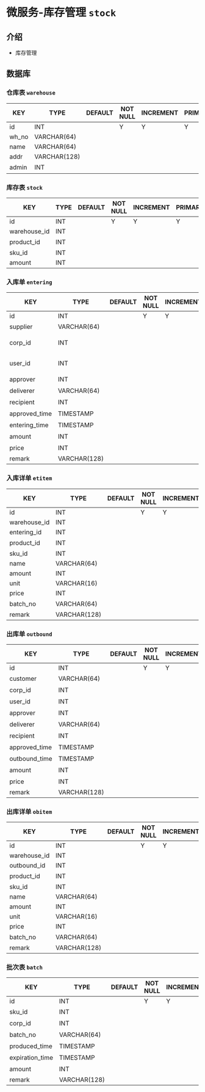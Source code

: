 # 微服务-库存管理 `stock`

## 介绍

- 库存管理

## 数据库

### 仓库表 `warehouse`

| KEY   | TYPE         | DEFAULT | NOT NULL | INCREMENT | PRIMARY | FOREIGN | REMARK |
|-------|--------------|---------|----------|-----------|---------|---------|--------|
| id    | INT          |         | Y        | Y         | Y       |         |        |
| wh_no | VARCHAR(64)  |         |          |           |         |         |        |
| name  | VARCHAR(64)  |         |          |           |         |         |        |
| addr  | VARCHAR(128) |         |          |           |         |         |        |
| admin | INT          |         |          |           |         |         | 管理员    |

### 库存表 `stock`

| KEY          | TYPE | DEFAULT | NOT NULL | INCREMENT | PRIMARY | FOREIGN | REMARK |
|--------------|------|---------|----------|-----------|---------|---------|--------|
| id           | INT  |         | Y        | Y         | Y       |         |        |
| warehouse_id | INT  |         |          |           |         |         |        |
| product_id   | INT  |         |          |           |         |         | 冗余字段   |
| sku_id       | INT  |         |          |           |         |         |        |
| amount       | INT  |         |          |           |         |         |        |

### 入库单 `entering`

| KEY           | TYPE         | DEFAULT | NOT NULL | INCREMENT | PRIMARY | FOREIGN | REMARK |
|---------------|--------------|---------|----------|-----------|---------|---------|--------|
| id            | INT          |         | Y        | Y         | Y       |         |        |
| supplier      | VARCHAR(64)  |         |          |           |         |         | 供应商    |
| corp_id       | INT          |         |          |           |         |         | 企业供应商  |
| user_id       | INT          |         |          |           |         |         | 个人供应商  |
| approver      | INT          |         |          |           |         |         | 接收人    |
| deliverer     | VARCHAR(64)  |         |          |           |         |         | 送货人    |
| recipient     | INT          |         |          |           |         |         | 核准人    |
| approved_time | TIMESTAMP    |         |          |           |         |         | 核准时间   |
| entering_time | TIMESTAMP    |         |          |           |         |         | 入库时间   |
| amount        | INT          |         |          |           |         |         | 总数     |
| price         | INT          |         |          |           |         |         | 总价     |
| remark        | VARCHAR(128) |         |          |           |         |         |        |

### 入库详单 `etitem`

| KEY          | TYPE         | DEFAULT | NOT NULL | INCREMENT | PRIMARY | FOREIGN | REMARK |
|--------------|--------------|---------|----------|-----------|---------|---------|--------|
| id           | INT          |         | Y        | Y         | Y       |         |        |
| warehouse_id | INT          |         |          |           |         |         |        |
| entering_id  | INT          |         |          |           |         |         |        |
| product_id   | INT          |         |          |           |         |         | 冗余字段   |
| sku_id       | INT          |         |          |           |         |         |        |
| name         | VARCHAR(64)  |         |          |           |         |         |        |
| amount       | INT          |         |          |           |         |         |        |
| unit         | VARCHAR(16)  |         |          |           |         |         |        |
| price        | INT          |         |          |           |         |         |        |
| batch_no     | VARCHAR(64)  |         |          |           |         |         | 批次编号   |
| remark       | VARCHAR(128) |         |          |           |         |         |        |

### 出库单 `outbound`

| KEY           | TYPE         | DEFAULT | NOT NULL | INCREMENT | PRIMARY | FOREIGN | REMARK |
|---------------|--------------|---------|----------|-----------|---------|---------|--------|
| id            | INT          |         | Y        | Y         | Y       |         |        |
| customer      | VARCHAR(64)  |         |          |           |         |         | 客户名    |
| corp_id       | INT          |         |          |           |         |         | 企业客户   |
| user_id       | INT          |         |          |           |         |         | 个人客户   |
| approver      | INT          |         |          |           |         |         | 发货人    |
| deliverer     | VARCHAR(64)  |         |          |           |         |         | 送货人    |
| recipient     | INT          |         |          |           |         |         | 核准人    |
| approved_time | TIMESTAMP    |         |          |           |         |         | 核准时间   |
| outbound_time | TIMESTAMP    |         |          |           |         |         | 出库时间   |
| amount        | INT          |         |          |           |         |         | 总数     |
| price         | INT          |         |          |           |         |         | 总价     |
| remark        | VARCHAR(128) |         |          |           |         |         |        |

### 出库详单 `obitem`

| KEY          | TYPE         | DEFAULT | NOT NULL | INCREMENT | PRIMARY | FOREIGN | REMARK |
|--------------|--------------|---------|----------|-----------|---------|---------|--------|
| id           | INT          |         | Y        | Y         | Y       |         |        |
| warehouse_id | INT          |         |          |           |         |         |        |
| outbound_id  | INT          |         |          |           |         |         |        |
| product_id   | INT          |         |          |           |         |         | 冗余字段   |
| sku_id       | INT          |         |          |           |         |         |        |
| name         | VARCHAR(64)  |         |          |           |         |         |        |
| amount       | INT          |         |          |           |         |         |        |
| unit         | VARCHAR(16)  |         |          |           |         |         |        |
| price        | INT          |         |          |           |         |         |        |
| batch_no     | VARCHAR(64)  |         |          |           |         |         | 批次编号   |
| remark       | VARCHAR(128) |         |          |           |         |         |        |

### 批次表 `batch`

| KEY             | TYPE         | DEFAULT | NOT NULL | INCREMENT | PRIMARY | FOREIGN | REMARK |
|-----------------|--------------|---------|----------|-----------|---------|---------|--------|
| id              | INT          |         | Y        | Y         | Y       |         |        |
| sku_id          | INT          |         |          |           |         |         | 单品ID   |
| corp_id         | INT          |         |          |           |         |         | 供应商    |
| batch_no        | VARCHAR(64)  |         |          |           |         |         | 批次编号   |
| produced_time   | TIMESTAMP    |         |          |           |         |         | 生产时间   |
| expiration_time | TIMESTAMP    |         |          |           |         |         | 过期时间   |
| amount          | INT          |         |          |           |         |         | 库存数量   |
| remark          | VARCHAR(128) |         |          |           |         |         |        |
